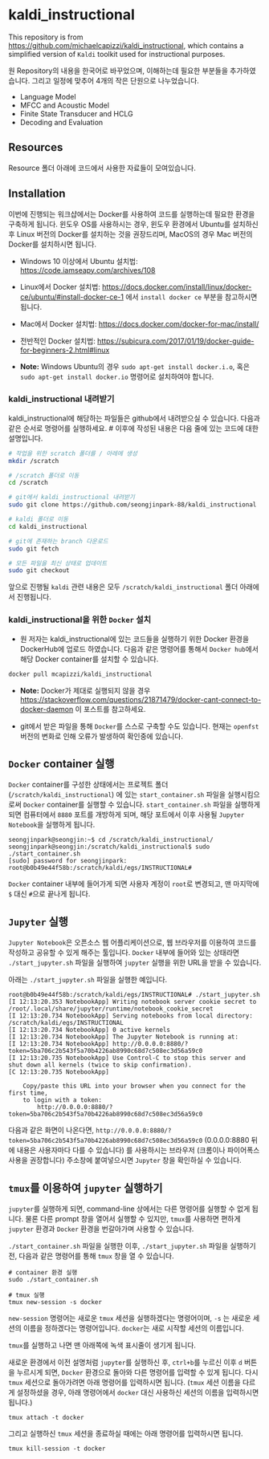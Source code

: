 # kaldi_instructional

This repository is from https://github.com/michaelcapizzi/kaldi_instructional, which contains a simplified version of `Kaldi` toolkit used for instructional purposes.

원 Repository의 내용을 한국어로 바꾸었으며, 이해하는데 필요한 부분들을 추가하였습니다. 그리고 일정에 맞추어 4개의 작은 단원으로 나누었습니다. 

* Language Model
* MFCC and Acoustic Model
* Finite State Transducer and HCLG
* Decoding and Evaluation

## Resources

Resource 폴더 아래에 코드에서 사용한 자료들이 모여있습니다. 

## Installation

이번에 진행되는 워크샵에서는 Docker를 사용하여 코드를 실행하는데 필요한 환경을 구축하게 됩니다. 윈도우 OS를 사용하시는 경우, 윈도우 환경에서 Ubuntu를 설치하신 후 Linux 버전의 Docker를 설치하는 것을 권장드리며, MacOS의 경우 Mac 버전의 Docker를 설치하시면 됩니다. 

* Windows 10 이상에서 Ubuntu 설치법: https://code.iamseapy.com/archives/108
* Linux에서 Docker 설치법: https://docs.docker.com/install/linux/docker-ce/ubuntu/#install-docker-ce-1 에서 `install docker ce` 부분을 참고하시면 됩니다. 
* Mac에서 Docker 설치법: https://docs.docker.com/docker-for-mac/install/
* 전반적인 Docker 설치법: https://subicura.com/2017/01/19/docker-guide-for-beginners-2.html#linux

* **Note:** Windows Ubuntu의 경우 `sudo apt-get install docker.i.o`, 혹은 `sudo apt-get install docker.io` 명령어로 설치하여야 합니다. 


### kaldi_instructional 내려받기

kaldi_instructional에 해당하는 파일들은 github에서 내려받으실 수 있습니다. 다음과 같은 순서로 명령어를 실행하세요. # 이후에 작성된 내용은 다음 줄에 있는 코드에 대한 설명입니다. 

```bash
# 작업을 위한 scratch 폴더를 / 아레에 생성
mkdir /scratch

# /scratch 폴더로 이동
cd /scratch

# git에서 kaldi_instructional 내려받기
sudo git clone https://github.com/seongjinpark-88/kaldi_instructional

# kaldi 폴더로 이동
cd kaldi_instructional

# git에 존재하는 branch 다운로드
sudo git fetch

# 모든 파일을 최신 상태로 업데이트
sudo git checkout
```

앞으로 진행될 `kaldi` 관련 내용은 모두 `/scratch/kaldi_instructional` 폴더 아래에서 진행됩니다.

### kaldi_instructional을 위한 `Docker` 설치

* 원 저자는 kaldi_instructional에 있는 코드들을 실행하기 위한 Docker 환경을 DockerHub에 업로드 하였습니다. 다음과 같은 명령어를 통해서 `Docker hub`에서 해당 Docker container를 설치할 수 있습니다. 

```bash
docker pull mcapizzi/kaldi_instructional
```

* **Note:** Docker가 제대로 실행되지 않을 경우 https://stackoverflow.com/questions/21871479/docker-cant-connect-to-docker-daemon 이 포스트를 참고하세요.

* git에서 받은 파일을 통해 `Docker`를 스스로 구축할 수도 있습니다. 현재는 `openfst` 버전의 변화로 인해 오류가 발생하여 확인중에 있습니다. 

## `Docker` container 실행

`Docker` container를 구성한 상태에서는 프로젝트 폴더 (`/scratch/kaldi_instructional`) 에 있는 `start_container.sh` 파일을 실행시킴으로써 `Docker` container를 실행할 수 있습니다. `start_container.sh` 파일을 실행하게 되면 컴퓨터에서 `8880` 포트를 개방하게 되며, 해당 포트에서 이후 사용될 `Jupyter Notebook`을 실행하게 됩니다. 

```
seongjinpark@seongjin:~$ cd /scratch/kaldi_instructional/
seongjinpark@seongjin:/scratch/kaldi_instructional$ sudo ./start_container.sh 
[sudo] password for seongjinpark: 
root@b0b49e44f58b:/scratch/kaldi/egs/INSTRUCTIONAL# 
```

`Docker` container 내부에 들어가게 되면 사용자 계정이 `root`로 변경되고, 맨 마지막에 `$` 대신 `#`으로 끝나게 됩니다. 

## `Jupyter` 실행

`Jupyter Notebook`은 오픈소스 웹 어플리케이션으로, 웹 브라우저를 이용하여 코드를 작성하고 공유할 수 있게 해주는 툴입니다. `Docker` 내부에 들어와 있는 상태라면 `./start_jupyter.sh` 파일을 실행하여 `jupyter` 실행을 위한 URL을 받을 수 있습니다. 

아래는 `./start_jupyter.sh` 파일을 실행한 예입니다. 

```
root@b0b49e44f58b:/scratch/kaldi/egs/INSTRUCTIONAL# ./start_jupyter.sh 
[I 12:13:20.353 NotebookApp] Writing notebook server cookie secret to /root/.local/share/jupyter/runtime/notebook_cookie_secret
[I 12:13:20.734 NotebookApp] Serving notebooks from local directory: /scratch/kaldi/egs/INSTRUCTIONAL
[I 12:13:20.734 NotebookApp] 0 active kernels
[I 12:13:20.734 NotebookApp] The Jupyter Notebook is running at:
[I 12:13:20.734 NotebookApp] http://0.0.0.0:8880/?token=5ba706c2b543f5a70b4226ab8990c68d7c508ec3d56a59c0
[I 12:13:20.735 NotebookApp] Use Control-C to stop this server and shut down all kernels (twice to skip confirmation).
[C 12:13:20.735 NotebookApp] 
    
    Copy/paste this URL into your browser when you connect for the first time,
    to login with a token:
        http://0.0.0.0:8880/?token=5ba706c2b543f5a70b4226ab8990c68d7c508ec3d56a59c0
```

다음과 같은 화면이 나온다면, `http://0.0.0.0:8880/?token=5ba706c2b543f5a70b4226ab8990c68d7c508ec3d56a59c0` (0.0.0.0:8880 뒤에 내용은 사용자마다 다를 수 있습니다) 를 사용하시는 브라우저 (크롬이나 파이어폭스 사용을 권장합니다) 주소창에 붙여넣으시면 `Jupyter` 창을 확인하실 수 있습니다. 

## `tmux`를 이용하여 `jupyter` 실행하기

`jupyter`를 실행하게 되면, command-line 상에서는 다른 명령어를 실행할 수 없게 됩니다. 물론 다른 prompt 창을 열어서 실행할 수 있지만, `tmux`를 사용하면 편하게 `jupyter` 환경과 `Docker` 환경을 번갈아가며 사용할 수 있습니다. 

`./start_container.sh` 파일을 실행한 이후, `./start_jupyter.sh` 파일을 실행하기 전, 다음과 같은 명령어를 통해 `tmux` 창을 열 수 있습니다. 

```
# container 환경 실행
sudo ./start_container.sh

# tmux 실행
tmux new-session -s docker
```
`new-session` 명령어는 새로운 `tmux` 세션을 실행하겠다는 명령어이며, `-s` 는 새로운 세션의 이름을 정하겠다는 명령어입니다. `docker`는 새로 시작할 세션의 이름입니다. 

`tmux`를 실행하고 나면 맨 아래쪽에 녹색 표시줄이 생기게 됩니다. 

새로운 환경에서 이전 설명처럼 `jupyter`를 실행하신 후, `ctrl+b`를 누르신 이후 `d` 버튼을 누르시게 되면, `Docker` 환경으로 돌아와 다른 명령어를 입력할 수 있게 됩니다. 다시 `tmux` 세션으로 돌아가려면 아래 명령어를 입력하시면 됩니다. (`tmux` 세션 이름을 다르게 설정하셨을 경우, 아래 명령어에서 `docker` 대신 사용하신 세션의 이름을 입력하시면 됩니다.) 

`tmux attach -t docker`

그리고 실행하신 `tmux` 세션을 종료하실 때에는 아래 명령어를 입력하시면 됩니다. 

`tmux kill-session -t docker`
